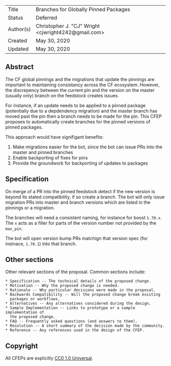 
<table>
<tr><td> Title </td><td> Branches for Globally Pinned Packages </td>
<tr><td> Status </td><td> Deferred </td></tr>
<tr><td> Author(s) </td><td> Christopher J. "CJ" Wright &lt;cjwright4242@gmail.com&gt;</td></tr>
<tr><td> Created </td><td> May 30, 2020</td></tr>
<tr><td> Updated </td><td> May 30, 2020</td></tr>
</table>

## Abstract

The CF global pinnings and the migrations that update the pinnings are important to maintaining consistancy across the CF ecosystem.
However, the discrepency between the current pin and the version on the master (usually only) branch on the feedstock creates issues.

For instance, if an update needs to be applied to a pinned package (potentially due to a depdendency migration) and the master branch has moved past the pin then a branch needs to be made for the pin.
This CFEP proposes to automatically create branches for the pinned versions of pinned packages.

This approach would have signifigant benefits:
1. Make migrations easier for the bot, since the bot can issue PRs into the master and pinned branches
2. Enable backporting of fixes for pins
3. Provide the groundwork for backporting of updates to packages

## Specification
On merge of a PR into the pinned feedstock detect if the new version is beyond its stated compatibility, if so create a branch.
The bot will only issue migration PRs into master and branch versions which are listed in the pinnings or a migration.

The branches will need a consistent naming, for instance for boost `1.70.x`.
The `x` acts as a filler for parts of the version number not provided by the `max_pin`.

The bot will open version bump PRs matchign that version spec (for instnace, `1.70.1`) into that branch.

## Other sections

Other relevant sections of the proposal.  Common sections include:

    * Specification -- The technical details of the proposed change.
    * Motivation -- Why the proposed change is needed.
    * Rationale -- Why particular decisions were made in the proposal.
    * Backwards Compatibility -- Will the proposed change break existing
      packages or workflows.
    * Alternatives -- Any alternatives considered during the design.
    * Sample Implementation -- Links to prototype or a sample implementation of
      the proposed change.
    * FAQ -- Frequently asked questions (and answers to them).
    * Resolution -- A short summary of the decision made by the community.
    * Reference -- Any references used in the design of the CFEP.

## Copyright

All CFEPs are explicitly [CC0 1.0 Universal](https://creativecommons.org/publicdomain/zero/1.0/).
